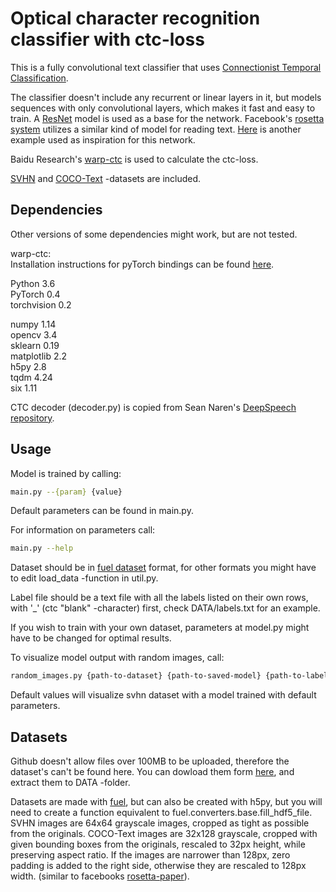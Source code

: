 # Optical character recognition classifier with ctc-loss

This is a fully convolutional text classifier that uses [Connectionist Temporal Classification](http://www.cs.toronto.edu/%7Egraves/icml_2006.pdf).

The classifier doesn't include any recurrent or linear layers in it, but models sequences with only convolutional layers, which makes it fast and easy to train. A [ResNet](https://arxiv.org/abs/1512.03385) model is used as a base for the network. Facebook's [rosetta system](http://www.kdd.org/kdd2018/accepted-papers/view/rosetta-large-scale-system-for-text-detection-and-recognition-in-images) utilizes a similar kind of model for reading text. [Here](https://arxiv.org/abs/1709.04303) is another example used as inspiration for this network.

Baidu Research's [warp-ctc](https://github.com/baidu-research/warp-ctc) is used to calculate the ctc-loss.

[SVHN](http://ufldl.stanford.edu/housenumbers/) and [COCO-Text](https://vision.cornell.edu/se3/coco-text-2/) -datasets are included.

## Dependencies

Other versions of some dependencies might work, but are not tested.

warp-ctc:  
Installation instructions for pyTorch bindings can be found [here](https://github.com/SeanNaren/warp-ctc).
  
Python 3.6  
PyTorch 0.4  
torchvision 0.2  
  
numpy 1.14  
opencv 3.4  
sklearn 0.19  
matplotlib 2.2  
h5py 2.8  
tqdm 4.24  
six 1.11  

CTC decoder (decoder.py) is copied from Sean Naren's [DeepSpeech repository](https://github.com/SeanNaren/deepspeech.pytorch).

## Usage
Model is trained by calling:
```bash
main.py --{param} {value}
```
Default parameters can be found in main.py.

For information on parameters call:
```bash
main.py --help 
```

Dataset should be in [fuel dataset](https://fuel.readthedocs.io/en/latest/h5py_dataset.html) format, for other formats you might have to edit load_data -function in util.py.

Label file should be a text file with all the labels listed on their own rows, with '_' (ctc "blank" -character) first, check DATA/labels.txt for an example.

If you wish to train with your own dataset, parameters at model.py might have to be changed for optimal results.

To visualize model output with random images, call:
```bash
random_images.py {path-to-dataset} {path-to-saved-model} {path-to-labels}
```
Default values will visualize svhn dataset with a model trained with default parameters.

## Datasets
Github doesn't allow files over 100MB to be uploaded, therefore the dataset's can't be found here.
You can dowload them form [here](https://files.fm/u/yhmwsjeu), and extract them to DATA -folder.

Datasets are made with [fuel](https://fuel.readthedocs.io/en/latest/h5py_dataset.html), but can also be created with h5py, but you will need to create a function equivalent to fuel.converters.base.fill_hdf5_file.
SVHN images are 64x64 grayscale images, cropped as tight as possible from the originals.
COCO-Text images are 32x128 grayscale, cropped with given bounding boxes from the originals, rescaled to 32px height, while preserving aspect ratio. If the images are narrower than 128px, zero padding is added to the right side, otherwise they are rescaled to 128px width. (similar to facebooks [rosetta-paper](http://www.kdd.org/kdd2018/accepted-papers/view/rosetta-large-scale-system-for-text-detection-and-recognition-in-images)).
